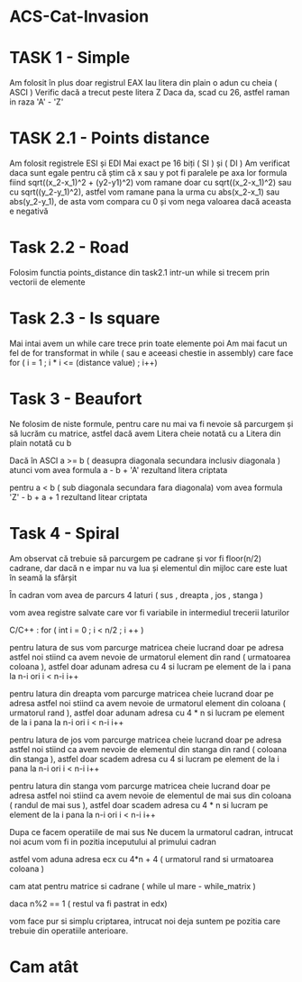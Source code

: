 # ACS-Cat-Invasion

# TASK 1    - Simple

Am folosit în plus doar registrul EAX
Iau litera din plain
o adun cu cheia ( ASCI )
Verific dacă a trecut peste litera Z
Daca da, scad cu 26, astfel raman in raza 'A' - 'Z'



# TASK 2.1  - Points distance

Am folosit registrele ESI și EDI
Mai exact pe 16 biți ( SI ) și ( DI )
Am verificat daca sunt egale pentru că știm că x sau y pot fi paralele pe axa lor 
formula fiind sqrt((x_2-x_1)^2 + (y2-y1)^2) vom ramane doar cu sqrt((x_2-x_1)^2) sau cu sqrt((y_2-y_1)^2), astfel vom ramane pana la urma cu 
abs(x_2-x_1) sau abs(y_2-y_1), de asta vom compara cu 0 și vom nega valoarea dacă aceasta e negativă



# Task 2.2  - Road

Folosim functia points_distance din task2.1 intr-un while
si trecem prin vectorii de elemente



# Task 2.3   - Is square

Mai intai avem un while care trece prin toate elemente poi
Am mai facut un fel de for transformat in while ( sau e aceeasi chestie in assembly)
care face for ( i = 1 ; i * i <= (distance value) ; i++)



# Task 3     - Beaufort

Ne folosim de niste formule, pentru care nu mai va fi nevoie să parcurgem și
să lucrăm cu matrice, astfel dacă avem
Litera cheie notată cu a
Litera din plain notată cu b

Dacă în ASCI a >= b ( deasupra diagonala secundara inclusiv diagonala )
atunci vom avea formula a - b + 'A' rezultand litera criptata

pentru a < b  ( sub diagonala secundara fara diagonala)
vom avea formula 'Z' - b + a + 1 rezultand litear criptata



# Task 4    - Spiral

Am observat că trebuie să parcurgem pe cadrane și vor fi floor(n/2) cadrane, dar dacă n e impar nu va lua și elementul din mijloc
care este luat în seamă la sfârșit

În cadran vom avea de parcurs 4 laturi ( sus , dreapta , jos , stanga )

vom avea registre salvate care vor fi variabile in intermediul trecerii laturilor

C/C++ :
for ( int i = 0 ; i < n/2 ; i ++ )

pentru latura de sus
vom parcurge matricea cheie lucrand doar pe adresa
astfel noi stiind ca avem nevoie de urmatorul element din rand ( urmatoarea coloana ),
astfel doar adunam adresa cu 4 si lucram pe element de la i pana la n-i  ori
i < n-i
i++


pentru latura din dreapta
vom parcurge matricea cheie lucrand doar pe adresa
astfel noi stiind ca avem nevoie de urmatorul element din coloana ( urmatorul rand ),
astfel doar adunam adresa cu 4 * n si lucram pe element de la i pana la n-i ori
i < n-i
i++


pentru latura de jos
vom parcurge matricea cheie lucrand doar pe adresa
astfel noi stiind ca avem nevoie de elementul din stanga din rand ( coloana din stanga ),
astfel doar scadem adresa cu 4 si lucram pe element de la i pana la n-i ori
i < n-i
i++


pentru latura din stanga
vom parcurge matricea cheie lucrand doar pe adresa
astfel noi stiind ca avem nevoie de elementul de mai sus din coloana ( randul de mai sus ),
astfel doar scadem adresa cu 4 * n si lucram pe element de la i pana la n-i ori
i < n-i
i++


Dupa ce facem operatiile de mai sus
Ne ducem la urmatorul cadran, intrucat noi
acum vom fi in pozitia inceputului al primului cadran

astfel vom aduna adresa ecx cu 4*n + 4
( urmatorul rand si urmatoarea coloana )

cam atat pentru matrice si cadrane ( while ul mare - while_matrix )

daca n%2 == 1 ( restul va fi pastrat in edx)

vom face pur si simplu criptarea, intrucat noi deja suntem pe pozitia care trebuie din operatiile anterioare.

# Cam atât

